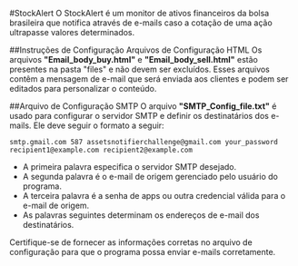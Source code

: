 #StockAlert
O StockAlert é um monitor de ativos financeiros da bolsa brasileira que notifica através de e-mails caso a cotação de uma ação ultrapasse valores determinados.

##Instruções de Configuração
Arquivos de Configuração HTML
Os arquivos **"Email_body_buy.html"** e **"Email_body_sell.html"** estão presentes na pasta "files" e não devem ser excluídos. Esses arquivos contêm a mensagem de e-mail que será enviada aos clientes e podem ser editados para personalizar o conteúdo.

##Arquivo de Configuração SMTP
O arquivo **"SMTP_Config_file.txt"** é usado para configurar o servidor SMTP e definir os destinatários dos e-mails. Ele deve seguir o formato a seguir:


```smtp.gmail.com 587 assetsnotifierchallenge@gmail.com your_password recipient1@example.com recipient2@example.com```


- A primeira palavra especifica o servidor SMTP desejado.
- A segunda palavra é o e-mail de origem gerenciado pelo usuário do programa.
- A terceira palavra é a senha de apps ou outra credencial válida para o e-mail de origem.
- As palavras seguintes determinam os endereços de e-mail dos destinatários.

Certifique-se de fornecer as informações corretas no arquivo de configuração para que o programa possa enviar e-mails corretamente.
